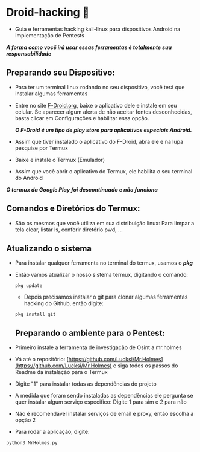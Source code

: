 # Droid-hacking :robot:

- Guia e ferramentas hacking kali-linux para dispositivos Android na implementação de Pentests 

***A forma como você irá usar essas ferramentas é totalmente sua responsabilidade***

## Preparando seu Dispositivo:

- Para ter um terminal linux rodando no seu dispositivo, você terá que instalar algumas ferramentas
- Entre no site [F-Droid.org](https://f-droid.org/), baixe o aplicativo dele e instale em seu celular. Se aparecer algum alerta de não aceitar fontes desconhecidas, basta clicar em Configurações e habilitar essa opção.
  
  ***O F-Droid é um tipo de play store para aplicativos especiais Android.***

-  Assim que tiver instalado o aplicativo do F-Droid, abra ele e na lupa pesquise por Termux
-  Baixe e instale o Termux (Emulador)
-  Assim que você abrir o aplicativo do Termux, ele habilita o seu terminal do Android

***O termux da Google Play foi descontinuado e não funciona***

## Comandos e Diretórios do Termux:

- São os mesmos que você utiliza em sua distribuição linux: Para limpar a tela clear, listar ls, conferir diretório pwd, ...

## Atualizando o sistema

- Para instalar qualquer ferramenta no terminal do termux, usamos o ***pkg***
- Então vamos atualizar o nosso sistema termux, digitando o comando:
  
  ```
  pkg update
  ```
  - Depois precisamos instalar o git para clonar algumas ferramentas hacking do Github, então digite:
  
  ```
  pkg install git
  ```
  
  ## Preparando o ambiente para o Pentest:
  
- Primeiro instale a ferramenta de investigação de Osint a mr.holmes
- Vá até o repositório: [https://github.com/Lucksi/Mr.Holmes](https://github.com/Lucksi/Mr.Holmes) e siga todos os passos do Readme da instalação para o Termux
- Digite "1" para instalar todas as dependências do projeto 
- A medida que foram sendo instaladas as dependências ele pergunta se quer instalar algum serviço especifico: Digite 1 para sim e 2 para não
- Não é recomendável instalar serviços de email e proxy, então escolha a opção 2
- Para rodar a aplicação, digite:

```
python3 MrHolmes.py
```

